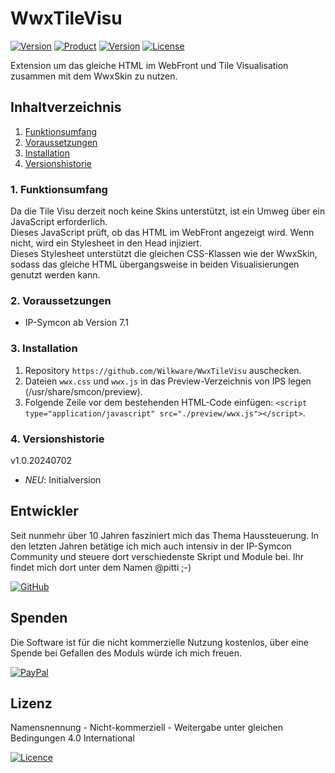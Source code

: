 # WwxTileVisu

[![Version](https://img.shields.io/badge/Symcon-TileVisu--Skin-red.svg?style=flat-square)](https://www.symcon.de/service/dokumentation/entwicklerbereich/sdk-tools/sdk-skins/)
[![Product](https://img.shields.io/badge/Symcon%20Version-7.x-blue.svg?style=flat-square)](https://www.symcon.de/produkt/)
[![Version](https://img.shields.io/badge/Skin%20Version-1.0.20240702-orange.svg?style=flat-square)](https://github.com/Wilkware/WwxTileVisu)
[![License](https://img.shields.io/badge/License-CC%20BY--NC--SA%204.0-green.svg?style=flat-square)](https://creativecommons.org/licenses/by-nc-sa/4.0/)

Extension um das gleiche HTML im WebFront und Tile Visualisation zusammen mit dem WwxSkin zu nutzen.

## Inhaltverzeichnis

1. [Funktionsumfang](#user-content-1-funktionsumfang)
2. [Voraussetzungen](#user-content-2-voraussetzungen)
3. [Installation](#user-content-3-installation)
4. [Versionshistorie](#user-content-8-versionshistorie)

### 1. Funktionsumfang

Da die Tile Visu derzeit noch keine Skins unterstützt, ist ein Umweg über ein JavaScript erforderlich.  
Dieses JavaScript prüft, ob das HTML im WebFront angezeigt wird. Wenn nicht, wird ein Stylesheet in den Head injiziert.  
Dieses Stylesheet unterstützt die gleichen CSS-Klassen wie der WwxSkin, sodass das gleiche HTML übergangsweise in beiden Visualisierungen genutzt werden kann.

### 2. Voraussetzungen

* IP-Symcon ab Version 7.1

### 3. Installation

1. Repository `https://github.com/Wilkware/WwxTileVisu` auschecken.
2. Dateien `wwx.css` und `wwx.js` in das Preview-Verzeichnis von IPS legen (/usr/share/smcon/preview).
3. Folgende Zeile vor dem bestehenden HTML-Code einfügen: `<script type="application/javascript" src="./preview/wwx.js"></script>`.


### 4. Versionshistorie

v1.0.20240702

* _NEU_: Initialversion

## Entwickler

Seit nunmehr über 10 Jahren fasziniert mich das Thema Haussteuerung. In den letzten Jahren betätige ich mich auch intensiv in der IP-Symcon Community und steuere dort verschiedenste Skript und Module bei. Ihr findet mich dort unter dem Namen @pitti ;-)

[![GitHub](https://img.shields.io/badge/GitHub-@wilkware-181717.svg?style=for-the-badge&logo=github)](https://wilkware.github.io/)

## Spenden

Die Software ist für die nicht kommerzielle Nutzung kostenlos, über eine Spende bei Gefallen des Moduls würde ich mich freuen.

[![PayPal](https://img.shields.io/badge/PayPal-spenden-00457C.svg?style=for-the-badge&logo=paypal)](https://www.paypal.com/cgi-bin/webscr?cmd=_s-xclick&hosted_button_id=8816166)

## Lizenz

Namensnennung - Nicht-kommerziell - Weitergabe unter gleichen Bedingungen 4.0 International

[![Licence](https://img.shields.io/badge/License-CC_BY--NC--SA_4.0-EF9421.svg?style=for-the-badge&logo=creativecommons)](https://creativecommons.org/licenses/by-nc-sa/4.0/)
